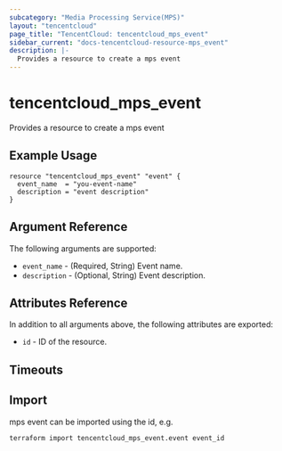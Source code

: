 ```yaml
---
subcategory: "Media Processing Service(MPS)"
layout: "tencentcloud"
page_title: "TencentCloud: tencentcloud_mps_event"
sidebar_current: "docs-tencentcloud-resource-mps_event"
description: |-
  Provides a resource to create a mps event
---
```


# tencentcloud_mps_event

Provides a resource to create a mps event

## Example Usage

```hcl
resource "tencentcloud_mps_event" "event" {
  event_name  = "you-event-name"
  description = "event description"
}
```

## Argument Reference

The following arguments are supported:

* `event_name` - (Required, String) Event name.
* `description` - (Optional, String) Event description.

## Attributes Reference

In addition to all arguments above, the following attributes are exported:

* `id` - ID of the resource.



## Timeouts

<no value>


## Import

mps event can be imported using the id, e.g.

```
terraform import tencentcloud_mps_event.event event_id
```

